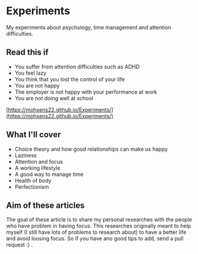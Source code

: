 # Experiments

My experiments about psychology, time management and attention difficulties.

## Read this if

- You suffer from attention difficulties such as ADHD
- You feel lazy
- You think that you lost the control of your life
- You are not happy
- The employer is not happy with your performance at work
- You are not doing well at school

[https://mohsens22.github.io/Experiments/](https://mohsens22.github.io/Experiments/)

## What I'll cover

- Choice theory and how good relationships can make us happy
- Laziness
- Attention and focus
- A working lifestyle
- A good way to manage time
- Health of body
- Perfectionism

## Aim of these articles

The goal of these article is to share my personal researches with the people who have problem in having focus. This researches originally meant to help myself (I still have lots of problems to research about) to have a better life and avoid loosing focus. So if you have ano good tips to add, send a pull request :) .
